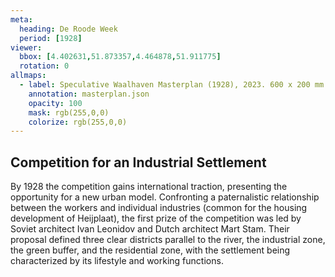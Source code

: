 ```yaml
---
meta:
  heading: De Roode Week
  period: [1928]
viewer:
  bbox: [4.402631,51.873357,4.464878,51.911775]
  rotation: 0
allmaps:
  - label: Speculative Waalhaven Masterplan (1928), 2023. 600 x 200 mm. The Berlage.
    annotation: masterplan.json
    opacity: 100
    mask: rgb(255,0,0)
    colorize: rgb(255,0,0)
---
```


## Competition for an Industrial Settlement

By 1928 the competition gains international traction, presenting the opportunity for a new urban model. Confronting a paternalistic relationship between the workers and individual industries (common for  the housing development of Heijplaat), the first prize of the competition was led by Soviet architect Ivan Leonidov and Dutch architect Mart Stam. Their proposal defined three clear districts parallel to the river, the industrial zone, the green buffer, and the residential zone, with the settlement being characterized by its lifestyle and working functions. 


